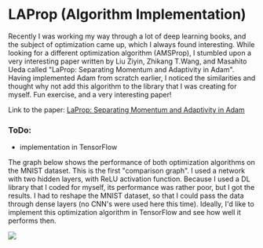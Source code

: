 # LAProp (Algorithm Implementation)

Recently I was working my way through a lot of deep learning books, and the subject of optimization came up, which I always found interesting. 
While looking for a different optimization algorithm (AMSProp), 
I stumbled upon a very interesting paper written by Liu Ziyin, Zhikang T.Wang, and Masahito Ueda called "LaProp: Separating Momentum and Adaptivity in Adam". 
Having implemented Adam from scratch earlier, I noticed the similarities and thought why not add this algorithm to the library that I was creating for myself. Fun exercise, and a very interesting paper!

Link to the paper: [LaProp: Separating Momentum and Adaptivity in Adam](https://arxiv.org/pdf/2002.04839.pdf)


### ToDo:

- implementation in TensorFlow


The graph below shows the performance of both optimization algorithms on the MNIST dataset. This is the first "comparison graph". I used a
network with two hidden layers, with ReLU activation function. Because I used a DL library that I coded for myself, its performance was rather poor, but
I got the results. I had to reshape the MNIST dataset, so that I could pass the data through dense layers (no CNN's were used here this time). Ideally, I'd like
to implement this optimization algorithm in TensorFlow and see how well it performs then. 

<img src = "https://user-images.githubusercontent.com/19962689/107440173-7aa3ee80-6b33-11eb-8f00-fee1138d9b28.png">
